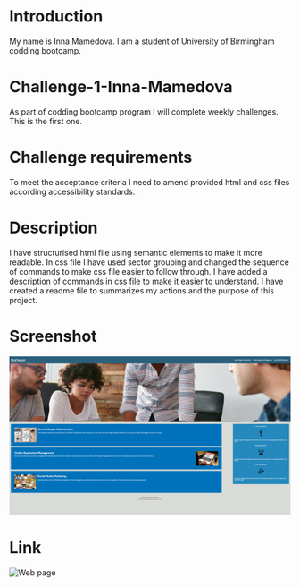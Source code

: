 # Introduction
My name is Inna Mamedova. I am a student of University of Birmingham codding bootcamp. 

# Challenge-1-Inna-Mamedova
As part of codding bootcamp program I will complete weekly challenges. This is the first one.

# Challenge requirements
To meet the acceptance criteria I need to amend provided html and css files according accessibility standards.

# Description
I have structurised html file using semantic elements to make it more readable.
In css file I have used sector grouping and changed the sequence of commands to make css file easier to follow through.
I have added a description of commands in css file to make it easier to understand.
I have created a readme file to summarizes my actions and the purpose of this project.

# Screenshot
![Preview image](./assets/images/screenshot.png)

# Link
![Web page](https://inna1201.github.io/Challenge-1---Inna-Mamedova/)